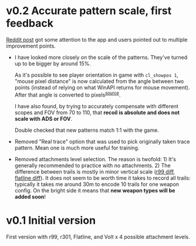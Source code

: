 # v0.2 Accurate pattern scale, first feedback

[Reddit post](https://www.reddit.com/r/apexlegends/comments/mosk0l/i_have_created_an_app_to_practice_recoils) got some attention to the app and users pointed out to multiple improvement points.

- I have looked more closely on the scale of the patterns. They've turned up to be bigger by around 15%.

    As it's possible to see player orientation in game with `cl_showpos 1`, "mouse pixel distance" is now calculated from the angle between two points (instead of relying on what WinAPI returns for mouse movement). After that angle is converted to pixels<sup>[source](http://vergeofapathy.com/mouse-sensitivity-apex/)</sup>. 

    I have also found, by trying to accurately compensate with different scopes and FOV from 70 to 110, that **recoil is absolute and does not scale with ADS or FOV**.

    Double checked that new patterns match 1:1 with the game.

- Removed "Real trace" option that was used to pick originally taken trace pattern. Mean one is much more useful for training.

- Removed attachments level selection. The reason is twofold: 1) It's generally recommended to practice with no attachments. 2) The difference between trails is mostly in minor vertical scale ([r99 diff](./res/r99_diff.png), [flatline diff](./res/faltline_diff.png)). It does not seem to be worth time it takes to record all trails: typically it takes me around 30m to encode 10 trails for one weapon config. On the bright side it means that **new weapon types will be added soon**!

# v0.1 Initial version

First version with r99, r301, Flatline, and Volt x 4 possible attachment levels.